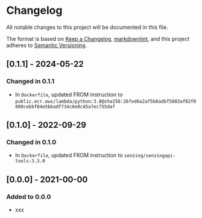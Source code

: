 # Changelog

All notable changes to this project will be documented in this file.

The format is based on [Keep a Changelog](https://keepachangelog.com/en/1.0.0/),
[markdownlint](https://dlaa.me/markdownlint/),
and this project adheres to [Semantic Versioning](https://semver.org/spec/v2.0.0.html).

## [0.1.1] - 2024-05-22

### Changed in 0.1.1

- In `Dockerfile`, updated FROM instruction to `public.ecr.aws/lambda/python:3.8@sha256:26fed6a2af5b0adbf5883af82f0089cebbf04e5bbadf734c6e8c45a7ec755daf`

## [0.1.0] - 2022-09-29

### Changed in 0.1.0

- In `Dockerfile`, updated FROM instruction to `senzing/senzingapi-tools:3.3.0`

## [0.0.0] - 2021-00-00

### Added to 0.0.0

- xxx
